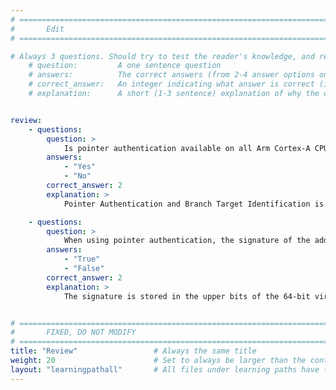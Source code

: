 ```yaml
---
# ================================================================================
#       Edit
# ================================================================================

# Always 3 questions. Should try to test the reader's knowledge, and reinforce the key points you want them to remember.
    # question:         A one sentence question
    # answers:          The correct answers (from 2-4 answer options only). Should be surrounded by quotes.
    # correct_answer:   An integer indicating what answer is correct (index starts from 0)
    # explanation:      A short (1-3 sentence) explanation of why the correct answer is correct. Can add additional context if desired


review:
    - questions:
        question: >
            Is pointer authentication available on all Arm Cortex-A CPUs?
        answers:
            - "Yes"
            - "No"
        correct_answer: 2                    
        explanation: >
            Pointer Authentication and Branch Target Identification is available only on Arm processors implementing Armv8.3-A architecture and later extensions. It was also introduced in Armv8.1-M processors.

    - questions:
        question: >
            When using pointer authentication, the signature of the address is stored in the lowest bits of the 64-bit address.
        answers:
            - "True"
            - "False"
        correct_answer: 2                     
        explanation: >
            The signature is stored in the upper bits of the 64-bit virtual address.


# ================================================================================
#       FIXED, DO NOT MODIFY
# ================================================================================
title: "Review"                 # Always the same title
weight: 20                      # Set to always be larger than the content in this path
layout: "learningpathall"       # All files under learning paths have this same wrapper
---
```

